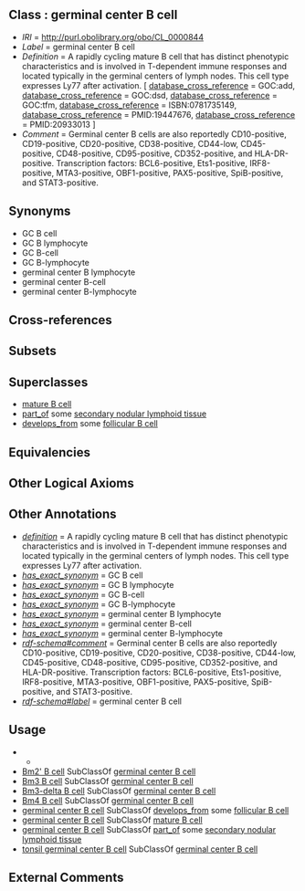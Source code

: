 
## Class : germinal center B cell

 * *IRI* = http://purl.obolibrary.org/obo/CL_0000844
 * *Label* = germinal center B cell
 * *Definition* = A rapidly cycling mature B cell that has distinct phenotypic characteristics and is involved in T-dependent immune responses and located typically in the germinal centers of lymph nodes. This cell type expresses Ly77 after activation. [ [database_cross_reference](../../ef/oboInOwl#hasDbXref.md) = GOC:add, [database_cross_reference](../../ef/oboInOwl#hasDbXref.md) = GOC:dsd, [database_cross_reference](../../ef/oboInOwl#hasDbXref.md) = GOC:tfm, [database_cross_reference](../../ef/oboInOwl#hasDbXref.md) = ISBN:0781735149, [database_cross_reference](../../ef/oboInOwl#hasDbXref.md) = PMID:19447676, [database_cross_reference](../../ef/oboInOwl#hasDbXref.md) = PMID:20933013 ]
 * *Comment* = Germinal center B cells are also reportedly CD10-positive, CD19-positive, CD20-positive, CD38-positive, CD44-low, CD45-positive, CD48-positive, CD95-positive, CD352-positive, and HLA-DR-positive. Transcription factors: BCL6-positive, Ets1-positive, IRF8-positive, MTA3-positive, OBF1-positive, PAX5-positive, SpiB-positive, and STAT3-positive.

## Synonyms

 * GC B cell
 * GC B lymphocyte
 * GC B-cell
 * GC B-lymphocyte
 * germinal center B lymphocyte
 * germinal center B-cell
 * germinal center B-lymphocyte

## Cross-references


## Subsets


## Superclasses

 * [mature B cell](../../CL/85/CL_0000785.md)
 * [part_of](../../BFO/50/BFO_0000050.md) some [secondary nodular lymphoid tissue](../../UBERON/45/UBERON_0001745.md)
 * [develops_from](../../RO/02/RO_0002202.md) some [follicular B cell](../../CL/43/CL_0000843.md)

## Equivalencies


## Other Logical Axioms


## Other Annotations

 * *[definition](../../IAO/15/IAO_0000115.md)* = A rapidly cycling mature B cell that has distinct phenotypic characteristics and is involved in T-dependent immune responses and located typically in the germinal centers of lymph nodes. This cell type expresses Ly77 after activation.
 * *[has_exact_synonym](../../ym/oboInOwl#hasExactSynonym.md)* = GC B cell
 * *[has_exact_synonym](../../ym/oboInOwl#hasExactSynonym.md)* = GC B lymphocyte
 * *[has_exact_synonym](../../ym/oboInOwl#hasExactSynonym.md)* = GC B-cell
 * *[has_exact_synonym](../../ym/oboInOwl#hasExactSynonym.md)* = GC B-lymphocyte
 * *[has_exact_synonym](../../ym/oboInOwl#hasExactSynonym.md)* = germinal center B lymphocyte
 * *[has_exact_synonym](../../ym/oboInOwl#hasExactSynonym.md)* = germinal center B-cell
 * *[has_exact_synonym](../../ym/oboInOwl#hasExactSynonym.md)* = germinal center B-lymphocyte
 * *[rdf-schema#comment](../../nt/rdf-schema#comment.md)* = Germinal center B cells are also reportedly CD10-positive, CD19-positive, CD20-positive, CD38-positive, CD44-low, CD45-positive, CD48-positive, CD95-positive, CD352-positive, and HLA-DR-positive. Transcription factors: BCL6-positive, Ets1-positive, IRF8-positive, MTA3-positive, OBF1-positive, PAX5-positive, SpiB-positive, and STAT3-positive.
 * *[rdf-schema#label](../../el/rdf-schema#label.md)* = germinal center B cell

## Usage

 * -
 * [Bm2' B cell](../../CL/64/CL_0000964.md) SubClassOf [germinal center B cell](../../CL/44/CL_0000844.md)
 * [Bm3 B cell](../../CL/65/CL_0000965.md) SubClassOf [germinal center B cell](../../CL/44/CL_0000844.md)
 * [Bm3-delta B cell](../../CL/63/CL_0000963.md) SubClassOf [germinal center B cell](../../CL/44/CL_0000844.md)
 * [Bm4 B cell](../../CL/66/CL_0000966.md) SubClassOf [germinal center B cell](../../CL/44/CL_0000844.md)
 * [germinal center B cell](../../CL/44/CL_0000844.md) SubClassOf [develops_from](../../RO/02/RO_0002202.md) some [follicular B cell](../../CL/43/CL_0000843.md)
 * [germinal center B cell](../../CL/44/CL_0000844.md) SubClassOf [mature B cell](../../CL/85/CL_0000785.md)
 * [germinal center B cell](../../CL/44/CL_0000844.md) SubClassOf [part_of](../../BFO/50/BFO_0000050.md) some [secondary nodular lymphoid tissue](../../UBERON/45/UBERON_0001745.md)
 * [tonsil germinal center B cell](../../CL/06/CL_2000006.md) SubClassOf [germinal center B cell](../../CL/44/CL_0000844.md)

## External Comments

